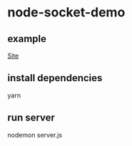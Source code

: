 # node-socket-demo

## example
[Site](https://zhulinghao.github.io/node-socket-demo/)

## install dependencies
yarn

## run server
nodemon server.js